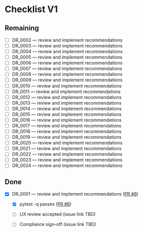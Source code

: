 # Checklist V1

## Remaining
- [ ] DR_0002 — review and implement recommendations
- [ ] DR_0003 — review and implement recommendations
- [ ] DR_0004 — review and implement recommendations
- [ ] DR_0005 — review and implement recommendations
- [ ] DR_0006 — review and implement recommendations
- [ ] DR_0007 — review and implement recommendations
- [ ] DR_0008 — review and implement recommendations
- [ ] DR_0009 — review and implement recommendations
- [ ] DR_0010 — review and implement recommendations
- [ ] DR_0011 — review and implement recommendations
- [ ] DR_0012 — review and implement recommendations
- [ ] DR_0013 — review and implement recommendations
- [ ] DR_0014 — review and implement recommendations
- [ ] DR_0015 — review and implement recommendations
- [ ] DR_0016 — review and implement recommendations
- [ ] DR_0017 — review and implement recommendations
- [ ] DR_0018 — review and implement recommendations
- [ ] DR_0019 — review and implement recommendations
- [ ] DR_0020 — review and implement recommendations
- [ ] DR_0021 — review and implement recommendations
- [ ] DR_0022 — review and implement recommendations
- [ ] DR_0023 — review and implement recommendations
- [ ] DR_0024 — review and implement recommendations

## Done
- [x] DR_0001 — review and implement recommendations ([PR #8](https://github.com/Submissiveteen/bot/pull/8))
  - [x] pytest -q passes ([PR #8](https://github.com/Submissiveteen/bot/pull/8))
  - [ ] UX review accepted (issue link TBD)
  - [ ] Compliance sign-off (issue link TBD)

